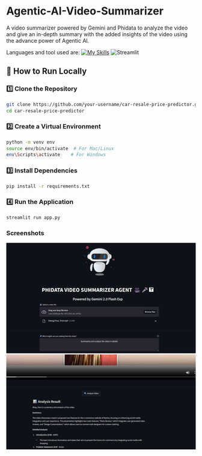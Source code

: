 # Agentic-AI-Video-Summarizer
A video summarizer powered by Gemini and Phidata to analyze the video and give an in-depth summary with the added insights of the video using the advance power of Agentic AI.

Languages and tool used are: 
[![My Skills](https://skillicons.dev/icons?i=python,git,ai,google)](https://skillicons.dev)
![Streamlit](https://img.shields.io/badge/Streamlit-%23FF4B4B.svg?style=for-the-badge&logo=Streamlit&logoColor=white)

## 🚀 How to Run Locally
### 1️⃣ Clone the Repository
```bash
git clone https://github.com/your-username/car-resale-price-predictor.git
cd car-resale-price-predictor
```

### 2️⃣ Create a Virtual Environment
```bash
python -m venv env
source env/bin/activate  # For Mac/Linux
env\Scripts\activate    # For Windows
```

### 3️⃣ Install Dependencies
```bash
pip install -r requirements.txt
```

### 4️⃣ Run the Application
```bash
streamlit run app.py
```

### Screenshots
![Project Screenshot](img1.jpg)
![Project Screenshot](img2.jpg)
